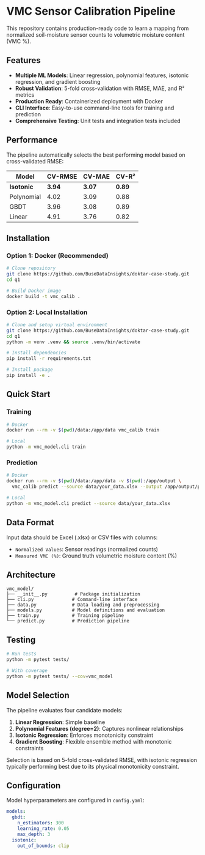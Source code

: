 # VMC Sensor Calibration Pipeline

This repository contains production-ready code to learn a mapping from normalized soil-moisture sensor counts to volumetric moisture content (VMC %).

## Features

- **Multiple ML Models**: Linear regression, polynomial features, isotonic regression, and gradient boosting
- **Robust Validation**: 5-fold cross-validation with RMSE, MAE, and R² metrics
- **Production Ready**: Containerized deployment with Docker
- **CLI Interface**: Easy-to-use command-line tools for training and prediction
- **Comprehensive Testing**: Unit tests and integration tests included

## Performance

The pipeline automatically selects the best performing model based on cross-validated RMSE:

| Model        | CV-RMSE  | CV-MAE   | CV-R²    |
| ------------ | -------- | -------- | -------- |
| **Isotonic** | **3.94** | **3.07** | **0.89** |
| Polynomial   | 4.02     | 3.09     | 0.88     |
| GBDT         | 3.96     | 3.08     | 0.89     |
| Linear       | 4.91     | 3.76     | 0.82     |

## Installation

### Option 1: Docker (Recommended)

```bash
# Clone repository
git clone https://github.com/BuseDataInsights/doktar-case-study.git
cd q1

# Build Docker image
docker build -t vmc_calib .
```

### Option 2: Local Installation

```bash
# Clone and setup virtual environment
git clone https://github.com/BuseDataInsights/doktar-case-study.git
cd q1
python -m venv .venv && source .venv/bin/activate

# Install dependencies
pip install -r requirements.txt

# Install package
pip install -e .
```

## Quick Start

### Training

```bash
# Docker
docker run --rm -v $(pwd)/data:/app/data vmc_calib train

# Local
python -m vmc_model.cli train
```

### Prediction

```bash
# Docker
docker run --rm -v $(pwd)/data:/app/data -v $(pwd):/app/output \
  vmc_calib predict --source data/your_data.xlsx --output /app/output/predictions.csv

# Local
python -m vmc_model.cli predict --source data/your_data.xlsx
```

## Data Format

Input data should be Excel (.xlsx) or CSV files with columns:

- `Normalized Values`: Sensor readings (normalized counts)
- `Measured VMC (%)`: Ground truth volumetric moisture content (%)

## Architecture

```
vmc_model/
├── __init__.py          # Package initialization
├── cli.py              # Command-line interface
├── data.py             # Data loading and preprocessing
├── models.py           # Model definitions and evaluation
├── train.py            # Training pipeline
└── predict.py          # Prediction pipeline
```

## Testing

```bash
# Run tests
python -m pytest tests/

# With coverage
python -m pytest tests/ --cov=vmc_model
```

## Model Selection

The pipeline evaluates four candidate models:

1. **Linear Regression**: Simple baseline
2. **Polynomial Features (degree=2)**: Captures nonlinear relationships
3. **Isotonic Regression**: Enforces monotonicity constraint
4. **Gradient Boosting**: Flexible ensemble method with monotonic constraints

Selection is based on 5-fold cross-validated RMSE, with isotonic regression typically performing best due to its physical monotonicity constraint.

## Configuration

Model hyperparameters are configured in `config.yaml`:

```yaml
models:
  gbdt:
    n_estimators: 300
    learning_rate: 0.05
    max_depth: 3
  isotonic:
    out_of_bounds: clip
```
